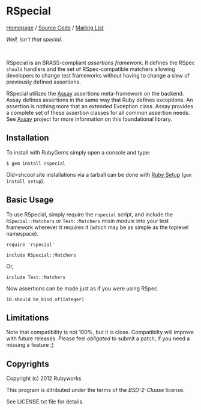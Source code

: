 # RSpecial

[Homepage](http://rubyworks.github.com/rspecial) /
[Source Code](http://github.com/rubyworks/rspecial) /
[Mailing List](http://groups.google.com/group/rubyworks-mailinglist)

_Well, isn't that special._

<br/>

RSpecial is an BRASS-compliant *assertions framework*. It defines
the RSpec `should` handlers and the set of RSpec-compatible matchers
allowing developers to change test frameworks without having to change
a slew of previously defined assertions.

RSpecial utilizes the [Assay](http://rubyworks.github.com/assay)
assertions meta-framework on the backend. Assay defines assertions
in the same way that Ruby defines exceptions. An assertion is nothing
more that an extended Exception class. Assay provides a complete set
of these assertion classes for all common assertion needs.
See [Assay](http://rubyworks.github.com/assay) project for more
information on this foundational library.


## Installation

To install with RubyGems simply open a console and type:

    $ gem install rspecial

Old=shcool site installations via a tarball can be done with [Ruby Setup](http://rubyworks.github.com/setup)
(`gem install setup`).


## Basic Usage

To use RSpecial, simply require the `rspecial` script, and include the `RSpecial::Matchers`
or `Test::Matchers` mixin module into your test framework wherever it requires
it (which may be as simple as the toplevel namespace).

    require 'rspecial'

    include RSpecial::Matchers

Or,

    include Test::Matchers

Now assertions can be made just as if you were using RSpec.

    10.should be_kind_of(Integer)


## Limitations

Note that compatibility is not 100%, but it is close. Compatibilty will improve
with future releases. Please feel _obligated_ to submit a patch, if you need
a missing a feature ;)


## Copyrights

Copyright (c) 2012 Rubyworks

This program is ditributed under the terms of the *BSD-2-Cluase* license.

See LICENSE.txt file for details.

